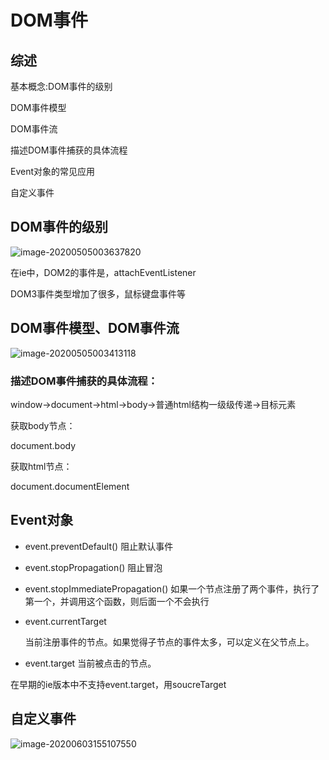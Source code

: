 # DOM事件



## 综述

基本概念:DOM事件的级别

DOM事件模型

DOM事件流

描述DOM事件捕获的具体流程

Event对象的常见应用

自定义事件



## DOM事件的级别

![image-20200505003637820](http://image.lanbling.com/md/image-20200505003413118.png)

在ie中，DOM2的事件是，attachEventListener

DOM3事件类型增加了很多，鼠标键盘事件等



## DOM事件模型、DOM事件流

![image-20200505003413118](http://image.lanbling.com/md/image-20200505003637820.png)

### 描述DOM事件捕获的具体流程：

window->document->html->body->普通html结构一级级传递->目标元素

获取body节点：

document.body

获取html节点：

document.documentElement



## Event对象

- event.preventDefault()
  阻止默认事件

- event.stopPropagation()
  阻止冒泡

- event.stopImmediatePropagation()
  如果一个节点注册了两个事件，执行了第一个，并调用这个函数，则后面一个不会执行

- event.currentTarget

  当前注册事件的节点。如果觉得子节点的事件太多，可以定义在父节点上。

- event.target
  当前被点击的节点。

在早期的ie版本中不支持event.target，用soucreTarget



## 自定义事件

![image-20200603155107550](http://image.lanbling.com/image-20200603155107550.png)

